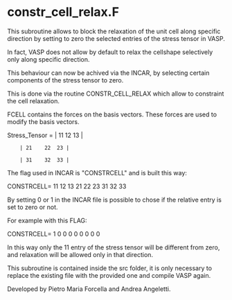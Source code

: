 # constr_cell_relax.F
This subroutine allows to block the relaxation of the unit cell along specific direction by setting to zero the selected entries of the stress tensor in VASP. 

In fact, VASP does not allow by default to relax the cellshape selectively only along specific direction.

This behaviour can now be achived via the INCAR, by selecting certain components of the stress tensor to zero.

This is done via the routine CONSTR_CELL_RELAX which allow to constraint the cell relaxation.

FCELL contains the forces on the basis vectors. These forces are used to modify the basis vectors.

Stress_Tensor = | 11	12	13 |

		| 21	22	23 |

		| 31	32	33 |

The flag used in INCAR is "CONSTRCELL" and is built this way:

CONSTRCELL= 11 12 13 21 22 23 31 32 33 

By setting 0 or 1 in the INCAR file is possible to chose if the relative entry is set to zero or not.

For example with this FLAG:

CONSTRCELL= 1 0 0 0 0 0 0 0 0

In this way only the 11 entry of the stress tensor will be different from zero, and relaxation will be allowed only in that direction.


This subroutine is contained inside the src folder, it is only necessary to replace the existing file with the provided one and compile VASP again.


Developed by Pietro Maria Forcella and Andrea Angeletti.

